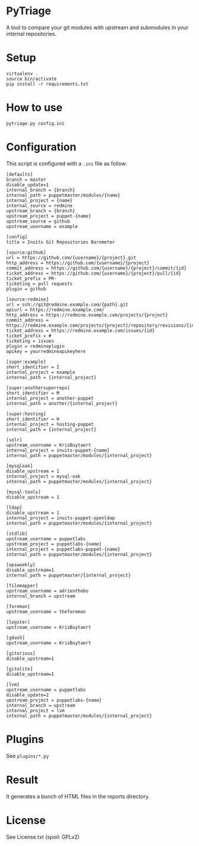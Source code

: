 # PyTriage

A tool to compare your git modules with upstream and submodules in your internal repositories.

# Setup

    virtualenv .
    source bin/activate
    pip install -r requirements.txt

# How to use

    pytriage.py config.ini

# Configuration

This script is configured with a `.ini` file as follow:


    [defaults]
    branch = master
    disable_update=1
    internal_branch = {branch}
    internal_path = puppetmaster/modules/{name}
    internal_project = {name}
    internal_source = redmine
    upstream_branch = {branch}
    upstream_project = puppet-{name}
    upstream_source = github
    upstream_username = example
    
    [config]
    title = Inuits Git Repositories Barometer
    
    [source:github]
    url = https://github.com/{username}/{project}.git
    http_address = https://github.com/{username}/{project}
    commit_address = https://github.com/{username}/{project}/commit/{id}
    ticket_address = https://github.com/{username}/{project}/pull/{id}
    ticket_prefix = PR-
    ticketing = pull requests
    plugin = github
    
    [source:redmine]
    url = ssh://git@redmine.example.com/{path}.git
    apiurl = https://redmine.example.com/
    http_address = https://redmine.example.com/projects/{project}
    commit_address = https://redmine.example.com/projects/{project}/repository/revisions/{id}
    ticket_address = https://redmine.example.com/issues/{id}
    ticket_prefix = #
    ticketing = issues
    plugin = redmineplugin
    apikey = yourredmineapikeyhere
    
    [super:example]
    short_identifier = I
    internal_project = example
    internal_path = {internal_project}
    
    [super:anothersuperrepo]
    short_identifier = M
    internal_project = another-puppet
    internal_path = another/{internal_project}
    
    [super:hosting]
    short_identifier = H
    internal_project = hosting-puppet
    internal_path = {internal_project}
    
    [solr]
    upstream_username = KrisBuytaert
    internal_project = inuits-puppet-{name}
    internal_path = puppetmaster/modules/{internal_project}
    
    [mysqloak]
    disable_upstream = 1
    internal_project = mysql-oak
    internal_path = puppetmaster/modules/{internal_project}
    
    [mysql-tools]
    disable_upstream = 1
    
    [ldap]
    disable_upstream = 1
    internal_project = inuits-puppet-openldap
    internal_path = puppetmaster/modules/{internal_project}
    
    [stdlib]
    upstream_username = puppetlabs
    upstream_project = puppetlabs-{name}
    internal_project = puppetlabs-puppet-{name}
    internal_path = puppetmaster/modules/{internal_project}
    
    [opsweekly]
    disable_upstream=1
    internal_path = puppetmaster/{internal_project}
    
    [filemapper]
    upstream_username = adrienthebo
    internal_branch = upstream
    
    [foreman]
    upstream_username = theforeman
    
    [logster]
    upstream_username = KrisBuytaert
    
    [gdash]
    upstream_username = KrisBuytaert
    
    [gitorious]
    disable_upstream=1
    
    [gitolite]
    disable_upstream=1
    
    [lvm]
    upstream_username = puppetlabs
    disable_update=2
    upstream_project = puppetlabs-{name}
    internal_branch = upstream
    internal_project = lvm
    internal_path = puppetmaster/modules/{internal_project}

# Plugins

See `plugins/*.py`

# Result

It generates a bunch of HTML files in the reports directory.

# License

See License.txt (spoil: GPLv2)
